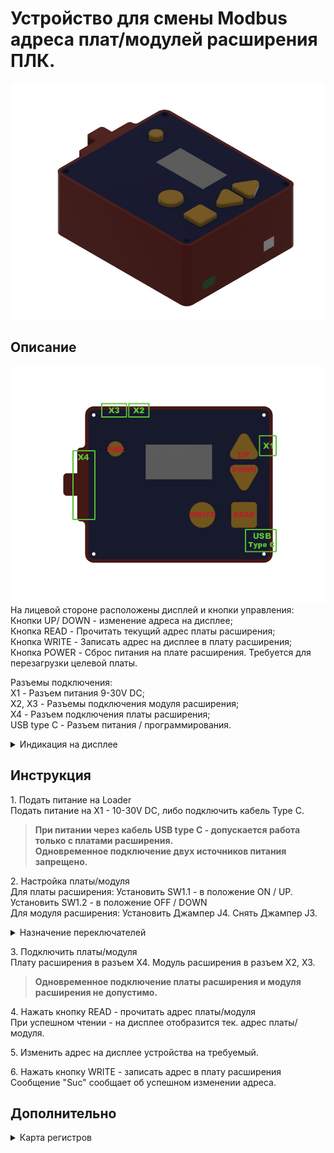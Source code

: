 # Устройство для смены Modbus адреса плат/модулей расширения ПЛК.
![Loader v17](doc/Loader%20v17.png)
## Описание
![Loader v18](doc/Loader%20v18.png)
На лицевой стороне расположены дисплей и кнопки управления:    
Кнопки UP/ DOWN - изменение адреса на дисплее;<br>
Кнопка READ - Прочитать текущий адрес платы расширения;<br>
Кнопка WRITE - Записать адрес на дисплее в плату расширения;<br>
Кнопка POWER - Сброс питания на плате расширения. Требуется для перезагрузки целевой платы. <br>

Разъемы подключения:<br>
X1 - Разъем питания 9-30V DC;<br>
X2, X3 - Разъемы подключения модуля расширения;<br>
X4 - Разъем подключения платы расширения;<br>
USB type C - Разъем питания / программирования.<br>
<details>
  <summary>Индикация на дисплее</summary>

| Индикация на дисплее | Расшифровка                                                                    |
| -------------------- | ------------------------------------------------------------------------------ |
| "8.8.8."             | Процедура включения устройства                                                 |
| "---"                | Устройство готово к работе                                                     |
| Значение 1 - 255     | Процедура задания пользователем адреса для записи.                             |
| "Suc"                | Адрес устройства успешно записан.                                              |
| "Er0"                | Таймаут, нет ответа от устройства.                                             |
| "Er1"                | Принятый код функции не может быть обработан.                                  |
| "Er2"                | Регистр данных, указанный в запросе, недоступен.                               |
| "Er3"                | Значение, содержащееся в поле данных запроса, является недопустимой величиной. |
| "Er4"                | Невосстанавливаемая ошибка, slave не смог выполнить затребованное действие.    |
| "Er5"                | Адрес устройства в ответе не соответствует ожидаемому.                         |
| "Er6"                | Код функции в ответе не соответствует коду запроса.                            |
| "Er7"                | Ошибка CRC в ответе.                                                           |

Ошибки "Er0" - "Er7" - результат неудачи при попытке записи/чтения тек. адреса платы. 
При успешном чтении на дисплее отобразиться адрес устройства.
</details>


## Инструкция

1\. Подать питание на Loader<br>
Подать питание на X1 - 10-30V DC, либо подключить кабель Type C. <br>
>**При питании через кабель USB type C - допускается работа только с платами расширения.**<br>
>**Одновременное подключение двух источников питания запрещено.**

2\. Настройка платы/модуля<br>
Для платы расширения: Установить SW1.1 - в положение ON / UP. Установить SW1.2 - в положение OFF / DOWN<br>
Для модуля расширения: Установить Джампер J4. Снять Джампер J3.<br>
<details>
  <summary> Назначение переключателей</summary>
  
  |                                         | Переключатель                                  | Переключатель                            |
  | --------------------------------------- | ---------------------------------------------- | ---------------------------------------- |
  | Плата <br>Расширения                    | Джампер J4                                     | Джампер J3                               |
  | Модуль <br>расширения                   | SW1.1                                          | SW1.2                                    |
  | Назначение                              | Запись настроек в <br>энергонезависимую память | Применение  скорости <br>из памяти       |
  | Положение ON / UP<br>Джампер установлен | Разрешено                                      | Разрешено                                |
  | Положение OFF / DOWN<br>Джампер снят    | Запрещено                                      | Запрещено.<br>Скорость для обмена 115200 |
  
</details>

3\. Подключить платы/модуля<br>
Плату расширения в разъем X4. Модуль расширения в разъем X2, X3. <br>
>**Одновременное подключение платы расширения и модуля расширения не допустимо.**<br>
              
4\. Нажать кнопку READ - прочитать адрес платы/модуля<br>
  При успешном чтении - на дисплее отобразится тек. адрес платы/модуля. <br>
  
5\. Изменить адрес на дисплее устройства на требуемый.<br>

6\. Нажать кнопку WRITE - записать адрес в плату расширения<br>
Сообщение "Suc" сообщает об успешном изменении адреса.
## Дополнительно

<details>
  <summary>Карта регистров</summary>

Запись/Чтение происходит согласно карте регистров плат расширения:
| Адрес<br>Modbus | Описание                                  | Кнопка READ               | Кнопка WRITE                         |
| --------------- | ----------------------------------------- | ------------------------- | ------------------------------------ |
| 1               | Modbus-адрес платы                        | Чтение и вывод на дисплей | Запись значения с дисплея            |
| 2               | Делитель скорости коммуникационного порта | -                         | Запись фиксированного делителя - 240 |

Функция 0x03 Read Holding Registers(4x). Настройки подключения: 115200 8N1.
Связь ведется с помощью broadcast адреса - 255, поэтому потери связи при смене адреса не будет.
</details>

